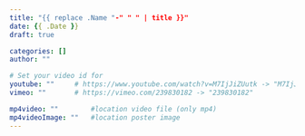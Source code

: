 ```yaml
---
title: "{{ replace .Name "-" " " | title }}"
date: {{ .Date }}
draft: true

categories: []
author: ""

# Set your video id for
youtube: ""     # https://www.youtube.com/watch?v=M7IjJiZUutk -> "M7IjJiZUutk"
vimeo: ""       # https://vimeo.com/239830182 -> "239830182"

mp4video: ""        #location video file (only mp4)
mp4videoImage: ""   #location poster image
---
```

